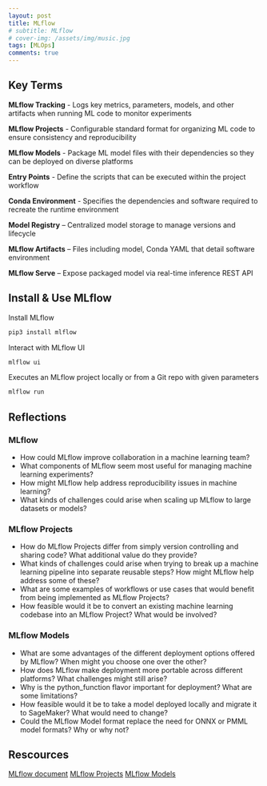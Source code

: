 ```yaml
---
layout: post
title: MLflow
# subtitle: MLflow
# cover-img: /assets/img/music.jpg
tags: [MLOps]
comments: true
---
```

<!-- this is the notes for Coursera MlOps of Duke University -->

## Key Terms

**MLflow Tracking** - Logs key metrics, parameters, models, and other artifacts when running ML code to monitor experiments

**MLflow Projects** - Configurable standard format for organizing ML code to ensure consistency and reproducibility

**MLflow Models** - Package ML model files with their dependencies so they can be deployed on diverse platforms

**Entry Points** - Define the scripts that can be executed within the project workflow

**Conda Environment** - Specifies the dependencies and software required to recreate the runtime environment

**Model Registry** – Centralized model storage to manage versions and lifecycle

**MLflow Artifacts** – Files including model, Conda YAML that detail software environment

**MLflow Serve** – Expose packaged model via real-time inference REST API

## Install & Use MLflow

Install MLflow
```python
pip3 install mlflow
```

Interact with MLflow UI
```python
mlflow ui
```

Executes an MLflow project locally or from a Git repo with given parameters
```python
mlflow run
```

## Reflections

### MLflow

- How could MLflow improve collaboration in a machine learning team?
- What components of MLflow seem most useful for managing machine learning experiments?
- How might MLflow help address reproducibility issues in machine learning? 
- What kinds of challenges could arise when scaling up MLflow to large datasets or models?

### MLflow Projects

- How do MLflow Projects differ from simply version controlling and sharing code? What additional value do they provide?
- What kinds of challenges could arise when trying to break up a machine learning pipeline into separate reusable steps? How might MLflow help address some of these?
- What are some examples of workflows or use cases that would benefit from being implemented as MLflow Projects?
- How feasible would it be to convert an existing machine learning codebase into an MLflow Project? What would be involved?

### MLflow Models

- What are some advantages of the different deployment options offered by MLflow? When might you choose one over the other?
- How does MLflow make deployment more portable across different platforms? What challenges might still arise?
- Why is the python_function flavor important for deployment? What are some limitations?
- How feasible would it be to take a model deployed locally and migrate it to SageMaker? What would need to change?
- Could the MLflow Model format replace the need for ONNX or PMML model formats? Why or why not?

## Rescources

[MLflow document](https://mlflow.org/docs/latest/introduction/index.html)
[MLflow Projects](https://mlflow.org/docs/latest/projects.html)
[MLflow Models](https://mlflow.org/docs/latest/models.html)